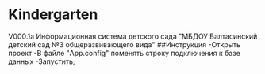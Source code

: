 # Kindergarten
V000.1a
  Информационная система детского сада "МБДОУ Балтасинский детский сад №3 общеразвивающего вида"
##Инcтрукция
-Открыть проект
-В файле "App.config" поменять строку подключения к базе данных
-Запустить;
